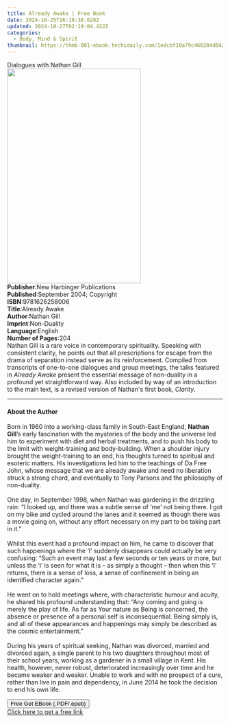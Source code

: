```yaml
---
title: Already Awake | Free Book
date: 2024-10-25T16:18:38.628Z
updated: 2024-10-27T02:19:04.422Z
categories:
  - Body, Mind & Spirit
thumbnail: https://thmb-001-ebook.techidaily.com/1edcbf10a79c466204d042e766f7071cd88461f6d1d3325d180f37110a19f504.jpg
---
```

<main id="book-container">
  <div class="flex flex-col">
    <div class="book-brief flex-1 py-6 px-4 sm:p-6 md:py-10 md:px-8">
      <!-- brief-->
      <div class="book-brief-main">Dialogues with Nathan Gill</div>
    </div>
    <div
      class="book-meta-info flex-1 grid gap-4 col-start-1 col-end-3 row-start-1 sm:mb-6 sm:grid-cols-4 lg:gap-6 lg:col-start-2 lg:row-end-6 lg:row-span-6 lg:mb-0"
    >
      <div
        class="book-meta-info-left place-content-center mt-4 p-4 text-sm leading-6 col-start-2 col-span-2 dark:text-slate-400"
      >
        <img
          class="w-full h-500 object-cover rounded-lg sm:h-255 sm:col-span-2 lg:col-span-full"
          src="https://img-001-ebook.techidaily.com/12424a3693e7369d8222f4202568121a2b3be1a871a0e6aa35c1d9e98ac80540.jpg"
          alt=""
          width="312"
          height="500"
        />
      </div>
      <div
        class="book-meta-info-right mt-2 col-start-1 row-start-2 col-span-3 self-center"
      >
        <!-- meta data  -->
        <div class="flex flex-col px-4 md:px-8">
          <div class="flex-1">
            <strong>Publisher</strong>:<span class="px-2"
              >New Harbinger Publications</span
            >
          </div>
          <div class="flex-1">
            <strong>Published</strong>:<span class="px-2"
              >September 2004; Copyright</span
            >
          </div>
          <div class="flex-1">
            <strong>ISBN</strong>:<span class="px-2">9781626258006</span>
          </div>
          <div class="flex-1">
            <strong>Title</strong>:<span class="px-2">Already Awake</span>
          </div>
          <div class="flex-1">
            <strong>Author</strong>:<span class="px-2">Nathan Gill</span>
          </div>
          <div class="flex-1">
            <strong>Imprint</strong>:<span class="px-2">Non-Duality</span>
          </div>
          <div class="flex-1">
            <strong>Language</strong>:<span class="px-2">English</span>
          </div>
          <div class="flex-1">
            <strong>Number of Pages</strong>:<span class="px-2">204</span>
          </div>
        </div>
      </div>
    </div>
    <div class="book-description flex-1 py-6 px-4 sm:p-6 md:py-10 md:px-8">
      <div class="book-description-main">
        <div accordion-content="" id="description">
          Nathan Gill is a rare voice in contemporary spirituality. Speaking
          with consistent clarity, he points out that all prescriptions for
          escape from the drama of separation instead serve as its
          reinforcement. Compiled from transcripts of one-to-one dialogues and
          group meetings, the talks featured in <i>Already Awake</i> present the
          essential message of non-duality in a profound yet straightforward
          way. Also included by way of an introduction to the main text, is a
          revised version of Nathan's first book, <i>Clarity</i>.
        </div>
      </div>
    </div>
    <div class="book-excerpts flex-1 py-6 px-4 sm:p-6 md:py-10 md:px-8">
      <!-- excerpts-->
      <div class="book-excerpts-main">
        <hr />
        <h4 class="placeholder placeholder-heading">
          <span>About the Author</span>
        </h4>
        <p>
          Born in 1960 into a working-class family in South-East England,
          <b>Nathan Gill</b>’s early fascination with the mysteries of the body
          and the universe led him to experiment with diet and herbal
          treatments, and to push his body to the limit with weight-training and
          body-building. When a shoulder injury brought the weight-training to
          an end, his thoughts turned to spiritual and esoteric matters. His
          investigations led him to the teachings of Da Free John, whose message
          that we are already awake and need no liberation struck a strong
          chord, and eventually to Tony Parsons and the philosophy of
          non-duality.<br /><br />
          One day, in September 1998, when Nathan was gardening in the drizzling
          rain: “I looked up, and there was a subtle sense of ‘me’ not being
          there. I got on my bike and cycled around the lanes and it seemed as
          though there was a movie going on, without any effort necessary on my
          part to be taking part in it.”<br /><br />
          Whilst this event had a profound impact on him, he came to discover
          that such happenings where the ‘I’ suddenly disappears could actually
          be very confusing: “Such an event may last a few seconds or ten years
          or more, but unless the ‘I’ is seen for what it is – as simply a
          thought – then when this ‘I’ returns, there is a sense of loss, a
          sense of confinement in being an identified character again.”<br /><br />
          He went on to hold meetings where, with characteristic humour and
          acuity, he shared his profound understanding that: “Any coming and
          going is merely the play of life. As far as Your nature as Being is
          concerned, the absence or presence of a personal self is
          inconsequential. Being simply is, and all of these appearances and
          happenings may simply be described as the cosmic entertainment.”<br /><br />
          During his years of spiritual seeking, Nathan was divorced, married
          and divorced again, a single parent to his two daughters throughout
          most of their school years, working as a gardener in a small village
          in Kent. His health, however, never robust, deteriorated increasingly
          over time and he became weaker and weaker. Unable to work and with no
          prospect of a cure, rather than live in pain and dependency, in June
          2014 he took the decision to end his own life.
        </p>
      </div>
    </div>
    <div
      class="book-about-author flex-1 py-6 px-4 sm:p-6 md:py-10 md:px-8"
    ></div>
    <div class="book-free-get flex-1 py-6 px-4 sm:p-6 md:py-10 md:px-8">
      <button
        id="btn-free-get"
        class="bg-blue-500 hover:bg-blue-700 text-white font-bold py-2 px-4 rounded"
      >
        Free Get EBook (.PDF/.epub)
      </button>
      <div id="countdown-display" class="px-2 text-lg mt-2"></div>
      <a
        id="free-link"
        class="hidden bg-blue-500 hover:bg-blue-700 text-white font-bold py-2 px-4 rounded"
        href="https://www.ebooks.com/en-us/book/2545161/already-awake/nathan-gill/"
        target="_blank"
        >Click here to get a free link</a
      >
    </div>
    <script>
      let countdownTime = 0;
      let countdownInterval = null;
      document
        .getElementById('btn-free-get')
        .addEventListener('click', startCountdown);
      function startCountdown() {
        countdownTime = new Date().getTime() + 60000 * 3;
        countdownInterval = setInterval(updateCountdown, 1000);
        document.getElementById('btn-free-get').disabled = true;
        document
          .getElementById('btn-free-get')
          .classList.add('bg-gray-500', 'cursor-not-allowed');
      }
      function updateCountdown() {
        let currentTime = new Date().getTime();
        let timeLeft = countdownTime - currentTime;
        let secondsLeft = Math.floor(timeLeft / 1000);
        document.getElementById('countdown-display').innerHTML =
          `Remaining time: ${secondsLeft} seconds.`;
        if (secondsLeft <= 0) {
          clearInterval(countdownInterval);
          document.getElementById('btn-free-get').classList.add('hidden');
          document.getElementById('free-link').classList.remove('hidden');
          document.getElementById('countdown-display').innerHTML = '';
        }
      }
    </script>
  </div>
</main>

<ins class="adsbygoogle"
      style="display:block"
      data-ad-client="ca-pub-7571918770474297"
      data-ad-slot="8358498916"
      data-ad-format="auto"
      data-full-width-responsive="true"></ins>
    